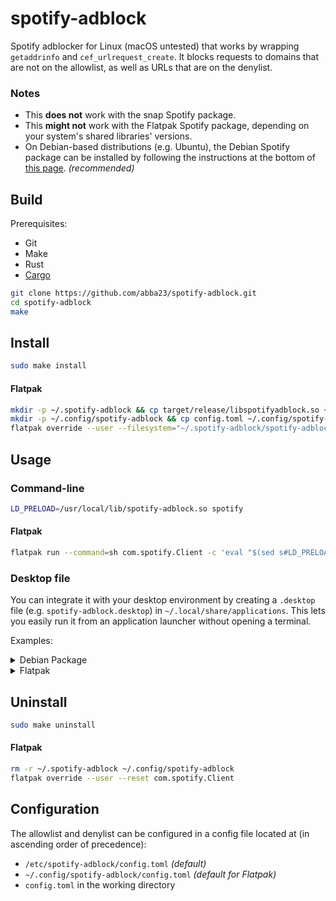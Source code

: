 # spotify-adblock
Spotify adblocker for Linux (macOS untested) that works by wrapping `getaddrinfo` and `cef_urlrequest_create`. It blocks requests to domains that are not on the allowlist, as well as URLs that are on the denylist.

### Notes
* This **does not** work with the snap Spotify package.
* This **might not** work with the Flatpak Spotify package, depending on your system's shared libraries' versions.
* On Debian-based distributions (e.g. Ubuntu), the Debian Spotify package can be installed by following the instructions at the bottom of [this page](https://www.spotify.com/us/download/linux/). *(recommended)*

## Build
Prerequisites:
* Git
* Make
* Rust
* [Cargo](https://doc.rust-lang.org/cargo/)

```bash
git clone https://github.com/abba23/spotify-adblock.git
cd spotify-adblock
make
```

## Install
```bash
sudo make install
```

#### Flatpak
```bash
mkdir -p ~/.spotify-adblock && cp target/release/libspotifyadblock.so ~/.spotify-adblock/spotify-adblock.so
mkdir -p ~/.config/spotify-adblock && cp config.toml ~/.config/spotify-adblock
flatpak override --user --filesystem="~/.spotify-adblock/spotify-adblock.so" --filesystem="~/.config/spotify-adblock/config.toml" com.spotify.Client
```

## Usage
### Command-line
```bash
LD_PRELOAD=/usr/local/lib/spotify-adblock.so spotify
```

#### Flatpak
```bash
flatpak run --command=sh com.spotify.Client -c 'eval "$(sed s#LD_PRELOAD=#LD_PRELOAD=$HOME/.spotify-adblock/spotify-adblock.so:#g /app/bin/spotify)"'
```

### Desktop file
You can integrate it with your desktop environment by creating a `.desktop` file (e.g. `spotify-adblock.desktop`) in `~/.local/share/applications`. This lets you easily run it from an application launcher without opening a terminal.

Examples:

<details> 
  <summary>Debian Package</summary>
  <p>

```
[Desktop Entry]
Type=Application
Name=Spotify (adblock)
GenericName=Music Player
Icon=spotify-client
TryExec=spotify
Exec=env LD_PRELOAD=/usr/local/lib/spotify-adblock.so spotify %U
Terminal=false
MimeType=x-scheme-handler/spotify;
Categories=Audio;Music;Player;AudioVideo;
StartupWMClass=spotify
```
  </p>
</details>

<details>
  <summary>Flatpak</summary>
  <p>

```
[Desktop Entry]
Type=Application
Name=Spotify (adblock)
GenericName=Music Player
Icon=com.spotify.Client
Exec=flatpak run --file-forwarding --command=sh com.spotify.Client -c 'eval "$(sed s#LD_PRELOAD=#LD_PRELOAD=$HOME/.spotify-adblock/spotify-adblock.so:#g /app/bin/spotify)"' @@u %U @@
Terminal=false
MimeType=x-scheme-handler/spotify;
Categories=Audio;Music;Player;AudioVideo;
StartupWMClass=spotify
```
  </p>
</details>

## Uninstall
```bash
sudo make uninstall
```

#### Flatpak
```bash
rm -r ~/.spotify-adblock ~/.config/spotify-adblock
flatpak override --user --reset com.spotify.Client
```

## Configuration
The allowlist and denylist can be configured in a config file located at (in ascending order of precedence):
* `/etc/spotify-adblock/config.toml` *(default)*
* `~/.config/spotify-adblock/config.toml` *(default for Flatpak)*
* `config.toml` in the working directory
